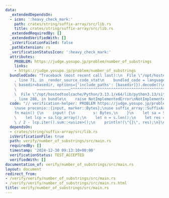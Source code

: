 ```yaml
---
data:
  _extendedDependsOn:
  - icon: ':heavy_check_mark:'
    path: crates/string/suffix-array/src/lib.rs
    title: crates/string/suffix-array/src/lib.rs
  _extendedRequiredBy: []
  _extendedVerifiedWith: []
  _isVerificationFailed: false
  _pathExtension: rs
  _verificationStatusIcon: ':heavy_check_mark:'
  attributes:
    PROBLEM: https://judge.yosupo.jp/problem/number_of_substrings
    links:
    - https://judge.yosupo.jp/problem/number_of_substrings
  bundledCode: "Traceback (most recent call last):\n  File \"/opt/hostedtoolcache/Python/3.13.1/x64/lib/python3.13/site-packages/onlinejudge_verify/documentation/build.py\"\
    , line 71, in _render_source_code_stat\n    bundled_code = language.bundle(stat.path,\
    \ basedir=basedir, options={'include_paths': [basedir]}).decode()\n          \
    \         ~~~~~~~~~~~~~~~^^^^^^^^^^^^^^^^^^^^^^^^^^^^^^^^^^^^^^^^^^^^^^^^^^^^^^^^^^^^^^^^^^\n\
    \  File \"/opt/hostedtoolcache/Python/3.13.1/x64/lib/python3.13/site-packages/onlinejudge_verify/languages/rust.py\"\
    , line 288, in bundle\n    raise NotImplementedError\nNotImplementedError\n"
  code: "// verification-helper: PROBLEM https://judge.yosupo.jp/problem/number_of_substrings\n\
    \nuse proconio::{input, marker::Bytes};\nuse suffix_array::SuffixArray;\n\n#[proconio::fastout]\n\
    fn main() {\n    input! {\n        s: Bytes,\n    }\n    let sa = SuffixArray::build(&s);\n\
    \    let lcp = sa.lcp_array();\n    let n = s.len();\n    let res = n * (n + 1)\
    \ / 2 - lcp.iter().sum::<usize>();\n    println!(\"{}\", res);\n}\n"
  dependsOn:
  - crates/string/suffix-array/src/lib.rs
  isVerificationFile: true
  path: verify/number_of_substrings/src/main.rs
  requiredBy: []
  timestamp: '2024-12-30 09:13:10+00:00'
  verificationStatus: TEST_ACCEPTED
  verifiedWith: []
documentation_of: verify/number_of_substrings/src/main.rs
layout: document
redirect_from:
- /verify/verify/number_of_substrings/src/main.rs
- /verify/verify/number_of_substrings/src/main.rs.html
title: verify/number_of_substrings/src/main.rs
---
```

